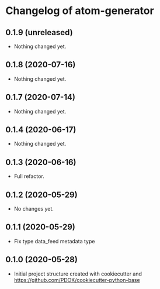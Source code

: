 Changelog of atom-generator
===================================================

0.1.9 (unreleased)
------------------

- Nothing changed yet.


0.1.8 (2020-07-16)
------------------

- Nothing changed yet.


0.1.7 (2020-07-14)
------------------

- Nothing changed yet.


0.1.4 (2020-06-17)
------------------

- Nothing changed yet.


0.1.3 (2020-06-16)
------------------

- Full refactor. 


0.1.2 (2020-05-29)
------------------

- No changes yet.


0.1.1 (2020-05-29)
------------------

- Fix type data_feed metadata type


0.1.0 (2020-05-28)
------------------

- Initial project structure created with cookiecutter and
  https://github.com/PDOK/cookiecutter-python-base


